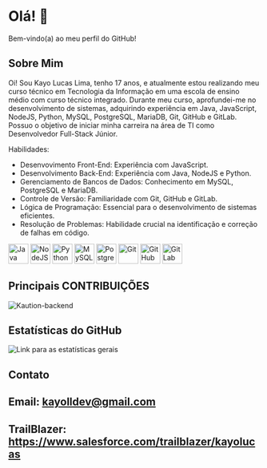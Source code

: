 # Olá! 👋

Bem-vindo(a) ao meu perfil do GitHub!

## Sobre Mim

Oi! Sou Kayo Lucas Lima, tenho 17 anos, e atualmente estou realizando meu curso técnico em Tecnologia da Informação em uma escola de ensino médio com curso técnico integrado. Durante meu curso, aprofundei-me no desenvolvimento de sistemas, adquirindo experiência em Java, JavaScript, NodeJS, Python, MySQL, PostgreSQL, MariaDB, Git, GitHub e GitLab. Possuo o objetivo de iniciar minha carreira na área de TI como Desenvolvedor Full-Stack Júnior.

Habilidades:

- Desenvovimento Front-End: Experiência com JavaScript.
- Desenvolvimento Back-End: Experiência com Java, NodeJS e Python.
- Gerenciamento de Bancos de Dados: Conhecimento em MySQL, PostgreSQL e MariaDB.
- Controle de Versão: Familiaridade com Git, GitHub e GitLab.
- Lógica de Programação: Essencial para o desenvolvimento de sistemas eficientes.
- Resolução de Problemas: Habilidade crucial na identificação e correção de falhas em código.

  
<img src="https://skillicons.dev/icons?i=java" width="40" alt="Java"> <img src="https://skillicons.dev/icons?i=nodejs" width="40" alt="NodeJS"> <img src="https://skillicons.dev/icons?i=python" width="40" alt="Python"> <img src="https://skillicons.dev/icons?i=mysql" width="40" alt="MySQL"> <img src="https://skillicons.dev/icons?i=postgresql" width="40" alt="PostgreSQL"> <img src="https://skillicons.dev/icons?i=git" width="40" alt="Git"> <img src="https://skillicons.dev/icons?i=github" width="40" alt="GitHub"> <img src="https://skillicons.dev/icons?i=gitlab" width="40" alt="GitLab">

## Principais CONTRIBUIÇÕES
![Kaution-backend](https://github.com/Coacervados/kaution-backend)

## Estatísticas do GitHub
![Link para as estatísticas gerais](https://github-readme-stats.vercel.app/api?username=KLL7&theme=transparent&bg_color=282a36&border_color=6272a4&show_icons=true&icon_color=6272a4&title_color=f8f8f2&text_color=f8f8f2)

## Contato

## Email: kayolldev@gmail.com
## TrailBlazer: https://www.salesforce.com/trailblazer/kayolucas
